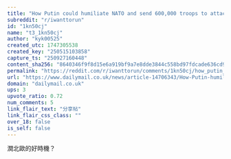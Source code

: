 ```yaml
---
title: "How Putin could humiliate NATO and send 600,000 troops to attack alliance's northern flank in lightning offensive - as chilling satellite images show Russian troop build-up near Finland border"
subreddit: "r/iwanttorun"
id: "1kn50cj"
name: "t3_1kn50cj"
author: "kyk00525"
created_utc: 1747305538
created_key: "250515103858"
capture_ts: "250927160448"
content_sha256: "8640346f9f8d15e6a919bf9a7e8dde3844c558bd97fdcade636cd9cc5c3886a7"
permalink: "https://reddit.com/r/iwanttorun/comments/1kn50cj/how_putin_could_humiliate_nato_and_send_600000/"
url: "https://www.dailymail.co.uk/news/article-14706343/How-Putin-humiliate-NATO-send-600-000-troops-attack-alliances-northern-flank-lightning-offensive-chilling-satellite-images-Russian-troop-build-near-Finland-border.html"
domain: "dailymail.co.uk"
ups: 3
upvote_ratio: 0.72
num_comments: 5
link_flair_text: "分享帖"
link_flair_css_class: ""
over_18: false
is_self: false
---
```


潤北歐的好時機？

